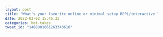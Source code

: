 ```yaml
---
layout: post
title: "What's your favorite online or minimal setup REPL/interactive learning tool for Elixir?"
date: 2022-02-02 15:46:33
categories: hot-takes
tweet_id: "1488901661263343616"
---
```



<!-- Original tweet: https://twitter.com/i/status/1488901661263343616 -->